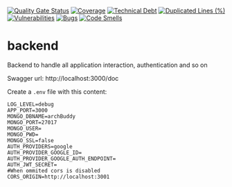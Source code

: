 [![Quality Gate Status](https://sonarcloud.io/api/project_badges/measure?project=archbuddy_backend&metric=alert_status)](https://sonarcloud.io/summary/new_code?id=archbuddy_backend)
[![Coverage](https://sonarcloud.io/api/project_badges/measure?project=archbuddy_backend&metric=coverage)](https://sonarcloud.io/summary/new_code?id=archbuddy_backend)
[![Technical Debt](https://sonarcloud.io/api/project_badges/measure?project=archbuddy_backend&metric=sqale_index)](https://sonarcloud.io/summary/new_code?id=archbuddy_backend)
[![Duplicated Lines (%)](https://sonarcloud.io/api/project_badges/measure?project=archbuddy_backend&metric=duplicated_lines_density)](https://sonarcloud.io/summary/new_code?id=archbuddy_backend)
[![Vulnerabilities](https://sonarcloud.io/api/project_badges/measure?project=archbuddy_backend&metric=vulnerabilities)](https://sonarcloud.io/summary/new_code?id=archbuddy_backend)
[![Bugs](https://sonarcloud.io/api/project_badges/measure?project=archbuddy_backend&metric=bugs)](https://sonarcloud.io/summary/new_code?id=archbuddy_backend)
[![Code Smells](https://sonarcloud.io/api/project_badges/measure?project=archbuddy_backend&metric=code_smells)](https://sonarcloud.io/summary/new_code?id=archbuddy_backend)


# backend
Backend to handle all application interaction, authentication and so on

Swagger url: http://localhost:3000/doc

Create a `.env` file with this content:
```
LOG_LEVEL=debug
APP_PORT=3000
MONGO_DBNAME=archBuddy
MONGO_PORT=27017
MONGO_USER=
MONGO_PWD=
MONGO_SSL=false
AUTH_PROVIDERS=google
AUTH_PROVIDER_GOOGLE_ID=
AUTH_PROVIDER_GOOGLE_AUTH_ENDPOINT=
AUTH_JWT_SECRET=
#When ommited cors is disabled
CORS_ORIGIN=http://localhost:3001
```
